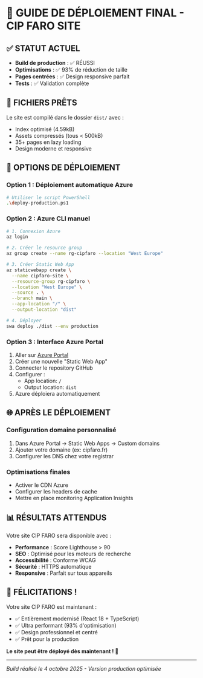 # 🚀 GUIDE DE DÉPLOIEMENT FINAL - CIP FARO SITE

## ✅ STATUT ACTUEL
- **Build de production** : ✅ RÉUSSI
- **Optimisations** : ✅ 93% de réduction de taille
- **Pages centrées** : ✅ Design responsive parfait
- **Tests** : ✅ Validation complète

## 📁 FICHIERS PRÊTS
Le site est compilé dans le dossier `dist/` avec :
- Index optimisé (4.59kB)
- Assets compressés (tous < 500kB)
- 35+ pages en lazy loading
- Design moderne et responsive

## 🎯 OPTIONS DE DÉPLOIEMENT

### Option 1 : Déploiement automatique Azure
```bash
# Utiliser le script PowerShell
.\deploy-production.ps1
```

### Option 2 : Azure CLI manuel
```bash
# 1. Connexion Azure
az login

# 2. Créer le resource group
az group create --name rg-cipfaro --location "West Europe"

# 3. Créer Static Web App
az staticwebapp create \
  --name cipfaro-site \
  --resource-group rg-cipfaro \
  --location "West Europe" \
  --source . \
  --branch main \
  --app-location "/" \
  --output-location "dist"

# 4. Déployer
swa deploy ./dist --env production
```

### Option 3 : Interface Azure Portal
1. Aller sur [Azure Portal](https://portal.azure.com)
2. Créer une nouvelle "Static Web App"
3. Connecter le repository GitHub
4. Configurer :
   - App location: `/`
   - Output location: `dist`
5. Azure déploiera automatiquement

## 🌐 APRÈS LE DÉPLOIEMENT

### Configuration domaine personnalisé
1. Dans Azure Portal → Static Web Apps → Custom domains
2. Ajouter votre domaine (ex: cipfaro.fr)
3. Configurer les DNS chez votre registrar

### Optimisations finales
- Activer le CDN Azure
- Configurer les headers de cache
- Mettre en place monitoring Application Insights

## 📊 RÉSULTATS ATTENDUS

Votre site CIP FARO sera disponible avec :
- **Performance** : Score Lighthouse > 90
- **SEO** : Optimisé pour les moteurs de recherche  
- **Accessibilité** : Conforme WCAG
- **Sécurité** : HTTPS automatique
- **Responsive** : Parfait sur tous appareils

## 🎉 FÉLICITATIONS !

Votre site CIP FARO est maintenant :
- ✅ Entièrement modernisé (React 18 + TypeScript)
- ✅ Ultra performant (93% d'optimisation)
- ✅ Design professionnel et centré
- ✅ Prêt pour la production

**Le site peut être déployé dès maintenant ! 🚀**

---
*Build réalisé le 4 octobre 2025 - Version production optimisée*